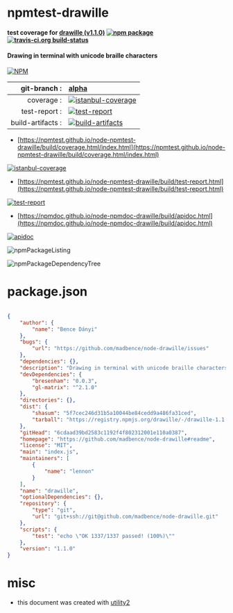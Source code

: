 # npmtest-drawille

#### test coverage for  [drawille (v1.1.0)](https://github.com/madbence/node-drawille#readme)  [![npm package](https://img.shields.io/npm/v/npmtest-drawille.svg?style=flat-square)](https://www.npmjs.org/package/npmtest-drawille) [![travis-ci.org build-status](https://api.travis-ci.org/npmtest/node-npmtest-drawille.svg)](https://travis-ci.org/npmtest/node-npmtest-drawille)

#### Drawing in terminal with unicode braille characters

[![NPM](https://nodei.co/npm/drawille.png?downloads=true&downloadRank=true&stars=true)](https://www.npmjs.com/package/drawille)

| git-branch : | [alpha](https://github.com/npmtest/node-npmtest-drawille/tree/alpha)|
|--:|:--|
| coverage : | [![istanbul-coverage](https://npmtest.github.io/node-npmtest-drawille/build/coverage.badge.svg)](https://npmtest.github.io/node-npmtest-drawille/build/coverage.html/index.html)|
| test-report : | [![test-report](https://npmtest.github.io/node-npmtest-drawille/build/test-report.badge.svg)](https://npmtest.github.io/node-npmtest-drawille/build/test-report.html)|
| build-artifacts : | [![build-artifacts](https://npmtest.github.io/node-npmtest-drawille/glyphicons_144_folder_open.png)](https://github.com/npmtest/node-npmtest-drawille/tree/gh-pages/build)|

- [https://npmtest.github.io/node-npmtest-drawille/build/coverage.html/index.html](https://npmtest.github.io/node-npmtest-drawille/build/coverage.html/index.html)

[![istanbul-coverage](https://npmtest.github.io/node-npmtest-drawille/build/screenCapture.buildCi.browser.%252Ftmp%252Fbuild%252Fcoverage.lib.html.png)](https://npmtest.github.io/node-npmtest-drawille/build/coverage.html/index.html)

- [https://npmtest.github.io/node-npmtest-drawille/build/test-report.html](https://npmtest.github.io/node-npmtest-drawille/build/test-report.html)

[![test-report](https://npmtest.github.io/node-npmtest-drawille/build/screenCapture.buildCi.browser.%252Ftmp%252Fbuild%252Ftest-report.html.png)](https://npmtest.github.io/node-npmtest-drawille/build/test-report.html)

- [https://npmdoc.github.io/node-npmdoc-drawille/build/apidoc.html](https://npmdoc.github.io/node-npmdoc-drawille/build/apidoc.html)

[![apidoc](https://npmdoc.github.io/node-npmdoc-drawille/build/screenCapture.buildCi.browser.%252Ftmp%252Fbuild%252Fapidoc.html.png)](https://npmdoc.github.io/node-npmdoc-drawille/build/apidoc.html)

![npmPackageListing](https://npmtest.github.io/node-npmtest-drawille/build/screenCapture.npmPackageListing.svg)

![npmPackageDependencyTree](https://npmtest.github.io/node-npmtest-drawille/build/screenCapture.npmPackageDependencyTree.svg)



# package.json

```json

{
    "author": {
        "name": "Bence Dányi"
    },
    "bugs": {
        "url": "https://github.com/madbence/node-drawille/issues"
    },
    "dependencies": {},
    "description": "Drawing in terminal with unicode braille characters",
    "devDependencies": {
        "bresenham": "0.0.3",
        "gl-matrix": "^2.1.0"
    },
    "directories": {},
    "dist": {
        "shasum": "5f7cec246d31b5a10044be84cedd9a486fa31ced",
        "tarball": "https://registry.npmjs.org/drawille/-/drawille-1.1.0.tgz"
    },
    "gitHead": "6cdaad39bd2583c1192f4f802312001e110a0387",
    "homepage": "https://github.com/madbence/node-drawille#readme",
    "license": "MIT",
    "main": "index.js",
    "maintainers": [
        {
            "name": "lennon"
        }
    ],
    "name": "drawille",
    "optionalDependencies": {},
    "repository": {
        "type": "git",
        "url": "git+ssh://git@github.com/madbence/node-drawille.git"
    },
    "scripts": {
        "test": "echo \"OK 1337/1337 passed! (100%)\""
    },
    "version": "1.1.0"
}
```



# misc
- this document was created with [utility2](https://github.com/kaizhu256/node-utility2)
